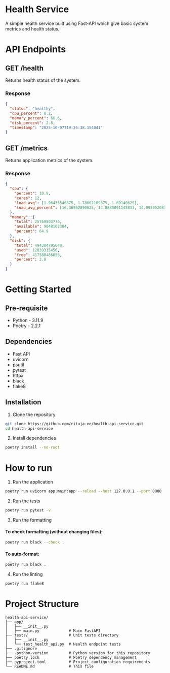 # Health Service
A simple health service built using Fast-API which give basic system metrics and health status.

# API Endpoints
## GET /health
Returns health status of the system.
### Response
```json
{
  "status": "healthy",
  "cpu_percent": 8.2,
  "memory_percent": 66.6,
  "disk_percent": 2.8,
  "timestamp": "2025-10-07T19:26:38.154041"
}
```
## GET /metrics
Returns application metrics of the system.
### Response
```json
{
  "cpu": {
    "percent": 10.9,
    "cores": 12,
    "load_avg": [1.96435546875, 1.78662109375, 1.69140625],
    "load_avg_percent": [16.36962890625, 14.8885091145833, 14.0950520833333]
  },
  "memory": {
    "total": 25769803776,
    "available": 9048162304,
    "percent": 64.9
  },
  "disk": {
    "total": 494384795648,
    "used": 12039315456,
    "free": 417580486656,
    "percent": 2.8
  }
}
```

# Getting Started
## Pre-requisite
- Python - 3.11.9
- Poetry - 2.2.1

## Dependencies
- Fast API
- uvicorn
- psutil
- pytest
- httpx
- black
- flake8

## Installation
1. Clone the repository
```bash 
git clone https://github.com/rituja-ee/health-api-service.git
cd health-api-service
```

2. Install dependencies
```bash
poetry install --no-root
```

# How to run
1. Run the application
```bash 
poetry run uvicorn app.main:app --reload --host 127.0.0.1 --port 8000
```
2. Run the tests 
```bash 
poetry run pytest -v
```
3. Run the formatting
#### To check formatting (without changing files):
```bash
poetry run black --check .
```

#### To auto-format:
```bash
poetry run black .
```

4. Run the linting
```bash
poetry run flake8
```

# Project Structure
```
health-api-service/
├── app/
│   ├── __init__.py
│   ├── main.py             # Main FastAPI 
├── tests/                  # Unit tests directory
│   ├── __init__.py
│   └── test_health_api.py  # Health endpoint tests
├── .gitignore
├── .python-version         # Python version for this repository
├── poetry.lock             # Poetry dependency management
├── pyproject.toml          # Project configuration requirements
└── README.md               # This file
```